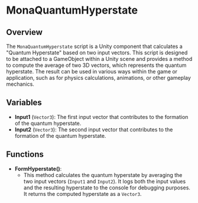 # MonaQuantumHyperstate

## Overview
The `MonaQuantumHyperstate` script is a Unity component that calculates a "Quantum Hyperstate" based on two input vectors. This script is designed to be attached to a GameObject within a Unity scene and provides a method to compute the average of two 3D vectors, which represents the quantum hyperstate. The result can be used in various ways within the game or application, such as for physics calculations, animations, or other gameplay mechanics.

## Variables
- **Input1** (`Vector3`): The first input vector that contributes to the formation of the quantum hyperstate.
- **Input2** (`Vector3`): The second input vector that contributes to the formation of the quantum hyperstate.

## Functions
- **FormHyperstate()**: 
  - This method calculates the quantum hyperstate by averaging the two input vectors (`Input1` and `Input2`). It logs both the input values and the resulting hyperstate to the console for debugging purposes. It returns the computed hyperstate as a `Vector3`.